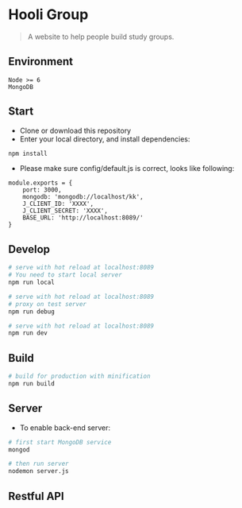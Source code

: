 # Hooli Group

> A website to help people build study groups.

## Environment

`Node >= 6`  
`MongoDB`

## Start

* Clone or download this repository
* Enter your local directory, and install dependencies:

```bash
npm install
```
* Please make sure config/default.js is correct, looks like following:
```
module.exports = {
    port: 3000,
    mongodb: 'mongodb://localhost/kk',
    J_CLIENT_ID: 'XXXX',
    J_CLIENT_SECRET: 'XXXX',
    BASE_URL: 'http://localhost:8089/'
}
```

## Develop

```bash
# serve with hot reload at localhost:8089
# You need to start local server
npm run local

# serve with hot reload at localhost:8089
# proxy on test server
npm run debug

# serve with hot reload at localhost:8089
npm run dev

```

## Build

```bash
# build for production with minification
npm run build
```

## Server

* To enable back-end server:

```bash
# first start MongoDB service
mongod
```

```bash
# then run server
nodemon server.js
```

## Restful API



